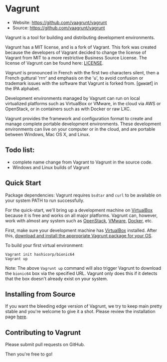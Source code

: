 # Vagrunt

- Website: https://github.com/vaagrunt/vagrunt
- Source: https://github.com/vaagrunt/vagrunt


Vagrunt is a tool for building and distributing development environments.

Vagrunt has a MIT license, and is a fork of Vagrant. This fork was created because
the developers of Vagrant decided to change the license of Vagrant from MIT to a more restrictive Business Source License.
The license of Vagrunt can be found here: [LICENSE](LICENSE).

*Vagrunt* is pronounced in French with the first two characters silent, then a French guttural 'rrrr' and emphasis on the 'u', to avoid confusion or trademark issues with the software that Vagrunt is forked from. [ɡʁʁœ̃t] in the IPA alphabet.

Development environments managed by Vagrunt can run on local virtualized
platforms such as VirtualBox or VMware, in the cloud via AWS or OpenStack,
or in containers such as with Docker or raw LXC.

Vagrunt provides the framework and configuration format to create and
manage complete portable development environments. These development
environments can live on your computer or in the cloud, and are portable
between Windows, Mac OS X, and Linux.

## Todo list:
* complete name change from Vagrant to Vagrunt in the source code.
* Windows and Linux builds of Vagrunt

## Quick Start

Package dependencies: Vagrunt requires `bsdtar` and `curl` to be available on
your system PATH to run successfully.

For the quick-start, we'll bring up a development machine on
[VirtualBox](https://www.virtualbox.org/) because it is free and works
on all major platforms. Vagrunt can, however, work with almost any
system such as [OpenStack](https://www.openstack.org/), [VMware](https://www.vmware.com/), [Docker](https://docs.docker.com/), etc.

First, make sure your development machine has
[VirtualBox](https://www.virtualbox.org/)
installed. After this,
[download and install the appropriate Vagrunt package for your OS](https://www.Vagruntup.com/downloads.html).

To build your first virtual environment:

    Vagrant init hashicorp/bionic64
    Vagrant up

Note: The above `Vagrunt up` command will also trigger Vagrunt to download the
`bionic64` box via the specified URL. Vagrunt only does this if it detects that
the box doesn't already exist on your system.


## Installing from Source

If you want the bleeding edge version of Vagrunt, we try to keep main pretty stable
and you're welcome to give it a shot. Please review the installation page [here](https://www.Vagruntup.com/docs/installation/source).

## Contributing to Vagrunt

Please submit pull requests on GitHub.

Then you're free to go!
